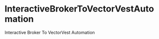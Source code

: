 InteractiveBrokerToVectorVestAutomation
=======================================

Interactive Broker To VectorVest Automation

